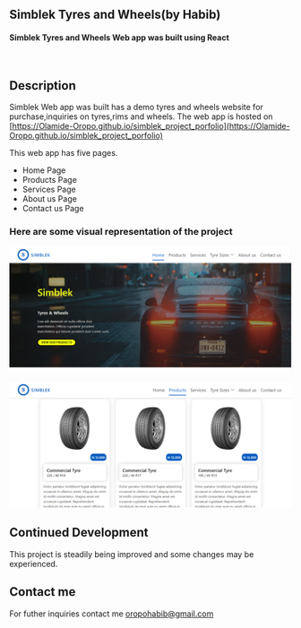 ## Simblek Tyres and Wheels(by Habib)

#### Simblek Tyres and Wheels Web app was built using React
<br>

## Description
Simblek Web app was built has a demo tyres and wheels website for purchase,inquiries on tyres,rims and wheels. The web app is hosted on [https://Olamide-Oropo.github.io/simblek_project_porfolio](https://Olamide-Oropo.github.io/simblek_project_porfolio)

This web app has five pages.

- Home Page
- Products Page
- Services Page
- About us Page
- Contact us Page

### Here are some visual representation of the project

![screenshot](./public/Screenshot%20(139)-crop.png)
<br>

![screenshot](./public/Screenshot%20(140)-crop.png)

## Continued Development

This project is steadily being improved and some changes may be experienced.

## Contact me

For futher inquiries contact me [oropohabib@gmail.com](oropohabib@gmail.com)


